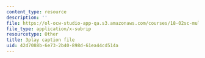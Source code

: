 ```yaml
---
content_type: resource
description: ''
file: https://ol-ocw-studio-app-qa.s3.amazonaws.com/courses/18-02sc-multivariable-calculus-fall-2010/42d7088b6e732b40898d61ea44cd514a_cbSkFpO2jgQ.srt
file_type: application/x-subrip
resourcetype: Other
title: 3play caption file
uid: 42d7088b-6e73-2b40-898d-61ea44cd514a
---
```

